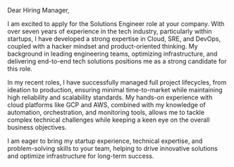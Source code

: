Dear Hiring Manager,

I am excited to apply for the Solutions Engineer role at your company. With over seven years of experience in the tech industry, particularly within startups, I have developed a strong expertise in Cloud, SRE, and DevOps, coupled with a hacker mindset and product-oriented thinking. My background in leading engineering teams, optimizing infrastructure, and delivering end-to-end tech solutions positions me as a strong candidate for this role.

In my recent roles, I have successfully managed full project lifecycles, from ideation to production, ensuring minimal time-to-market while maintaining high reliability and scalability standards. My hands-on experience with cloud platforms like GCP and AWS, combined with my knowledge of automation, orchestration, and monitoring tools, allows me to tackle complex technical challenges while keeping a keen eye on the overall business objectives.

I am eager to bring my startup experience, technical expertise, and problem-solving skills to your team, helping to drive innovative solutions and optimize infrastructure for long-term success.